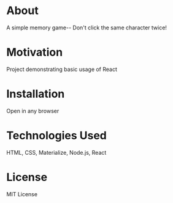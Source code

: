  # About
A simple memory game-- Don't click the same character twice!

# Motivation
Project demonstrating basic usage of React

# Installation
Open in any browser

# Technologies Used
HTML, CSS, Materialize, Node.js, React

# License
MIT License
